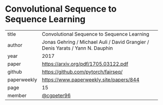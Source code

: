 # Convolutional Sequence to Sequence Learning  

|  |  |
| :--- | :--- |
| title | Convolutional Sequence to Sequence Learning |
| author | Jonas Gehring / Michael Auli / David Grangier / Denis Yarats / Yann N. Dauphin|
| year | 2017 |
| paper| https://arxiv.org/pdf/1705.03122.pdf|
| github |   https://github.com/pytorch/fairseq/|
| paperweekly |https://www.paperweekly.site/papers/844 |
| page | 15 |
| member | [@cgpeter96](https://github.com/cgpeter96) |
